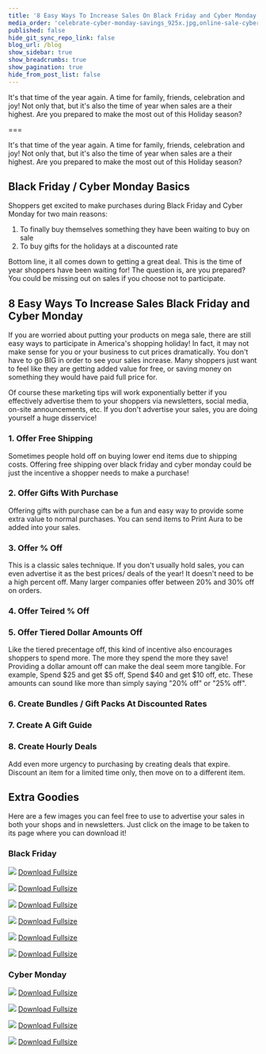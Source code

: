 ```yaml
---
title: '8 Easy Ways To Increase Sales On Black Friday and Cyber Monday'
media_order: 'celebrate-cyber-monday-savings_925x.jpg,online-sale-cyber-monday_4460x4460.jpg,cyber-monday-chalkboard_925x.jpg,cyber-monday-sale-sign-by-computer_925x.jpg,black-friday-on-calendar_925x.jpg,black-friday-1878945_640.png,black-friday-2925476_1920.jpg,black-friday-deals_925x.jpg,black-friday-1898114_640.jpg,sale-signs_925x.jpg,black-friday-in-chalk_925x.jpg'
published: false
hide_git_sync_repo_link: false
blog_url: /blog
show_sidebar: true
show_breadcrumbs: true
show_pagination: true
hide_from_post_list: false
---
```


It's that time of the year again. A time for family, friends, celebration and joy! Not only that, but it's also the time of year when sales are a their highest. Are you prepared to make the most out of this Holiday season?

===

It's that time of the year again. A time for family, friends, celebration and joy! Not only that, but it's also the time of year when sales are a their highest. Are you prepared to make the most out of this Holiday season?

## Black Friday / Cyber Monday Basics

Shoppers get excited to make purchases during Black Friday and Cyber Monday for two main reasons:

1. To finally buy themselves something they have been waiting to buy on sale
2. To buy gifts for the holidays at a discounted rate

Bottom line, it all comes down to getting a great deal. This is the time of year shoppers have been waiting for! The question is, are you prepared? You could be missing out on sales if you choose not to participate.

## 8 Easy Ways To Increase Sales Black Friday and Cyber Monday

If you are worried about putting your products on mega sale, there are still easy ways to participate in America's shopping holiday! In fact, it may not make sense for you or your business to cut prices dramatically. You don't have to go BIG in order to see your sales increase. Many shoppers just want to feel like they are getting added value for free, or saving money on something they would have paid full price for.

Of course these marketing tips will work exponentially better if you effectively advertise them to your shoppers via newsletters, social media, on-site announcements, etc. If you don't advertise your sales, you are doing yourself a huge disservice!

### 1. Offer Free Shipping

Sometimes people hold off on buying lower end items due to shipping costs. Offering free shipping over black friday and cyber monday could be just the incentive a shopper needs to make a purchase!

### 2. Offer Gifts With Purchase

Offering gifts with purchase can be a fun and easy way to provide some extra value to normal purchases. You can send items to Print Aura to be added into your sales.

### 3. Offer % Off

This is a classic sales technique. If you don't usually hold sales, you can even advertise it as the best prices/ deals of the year! It doesn't need to be a high percent off. Many larger companies offer between 20% and 30% off on orders.

### 4. Offer Teired % Off

### 5. Offer Tiered Dollar Amounts Off

Like the tiered precentage off, this kind of incentive also encourages shoppers to spend more. The more they spend the more they save! Providing a dollar amount off can make the deal seem more tangible. For example, Spend $25 and get $5 off, Spend $40 and get $10 off, etc. These amounts can sound like more than simply saying "20% off" or "25% off".

### 6. Create Bundles / Gift Packs At Discounted Rates

### 7. Create A Gift Guide

### 8. Create Hourly Deals

Add even more urgency to purchasing by creating deals that expire. Discount an item for a limited time only, then move on to a different item.

## Extra Goodies

Here are a few images you can feel free to use to advertise your sales in both your shops and in newsletters. Just click on the image to be taken to its page where you can download it!

### Black Friday

![](black-friday-2925476_1920.jpg)
[Download Fullsize](https://pixabay.com/en/black-friday-shopping-sale-retail-2925476/)

![](black-friday-deals_925x.jpg)
[Download Fullsize](https://burst.shopify.com/photos/black-friday-deals)

![](black-friday-on-calendar_925x.jpg)
[Download Fullsize](https://burst.shopify.com/photos/black-friday-on-calendar)

![](black-friday-1898114_640.jpg)
[Download Fullsize](https://pixabay.com/en/black-friday-christmas-1898114/)

![](black-friday-1878945_640.png)
[Download Fullsize](https://pixabay.com/en/black-friday-christmas-1878945/)

![](black-friday-in-chalk_925x.jpg)
[Download Fullsize](https://burst.shopify.com/photos/black-friday-in-chalk)

### Cyber Monday

![](celebrate-cyber-monday-savings_925x.jpg)
[Download Fullsize](https://burst.shopify.com/photos/celebrate-cyber-monday-savings)

![](cyber-monday-chalkboard_925x.jpg)
[Download Fullsize](https://burst.shopify.com/photos/cyber-monday-chalkboard)

![](cyber-monday-sale-sign-by-computer_925x.jpg)
[Download Fullsize](https://burst.shopify.com/photos/cyber-monday-sale-sign-by-computer)

![](online-sale-cyber-monday_4460x4460.jpg)
[Download Fullsize](https://burst.shopify.com/photos/online-sale-cyber-monday)

